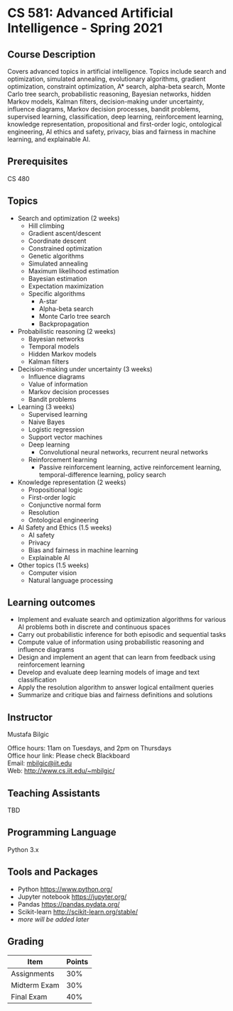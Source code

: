 # CS 581: Advanced Artificial Intelligence - Spring 2021

## Course Description

Covers advanced topics in artificial intelligence. Topics include search and optimization, simulated annealing, evolutionary algorithms, gradient optimization, constraint optimization, A* search, alpha-beta search, Monte Carlo tree search, probabilistic reasoning, Bayesian networks, hidden Markov models, Kalman filters, decision-making under uncertainty, influence diagrams, Markov decision processes, bandit problems, supervised learning, classification, deep learning, reinforcement learning, knowledge representation, propositional and first-order logic, ontological engineering, AI ethics and safety, privacy, bias and fairness in machine learning, and explainable AI.

## Prerequisites

CS 480

## Topics

* Search and optimization (2 weeks)
  * Hill climbing
  * Gradient ascent/descent
  * Coordinate descent
  * Constrained optimization
  * Genetic algorithms
  * Simulated annealing
  * Maximum likelihood estimation
  * Bayesian estimation
  * Expectation maximization
  * Specific algorithms
    * A-star
    * Alpha-beta search
    * Monte Carlo tree search
    * Backpropagation
* Probabilistic reasoning (2 weeks)
  * Bayesian networks
  * Temporal models
  * Hidden Markov models
  * Kalman filters
* Decision-making under uncertainty (3 weeks)
  * Influence diagrams
  * Value of information
  * Markov decision processes
  * Bandit problems
* Learning (3 weeks)
  * Supervised learning
  * Naive Bayes
  * Logistic regression
  * Support vector machines
  * Deep learning
    * Convolutional neural networks, recurrent neural networks
  * Reinforcement learning
    * Passive reinforcement learning, active reinforcement learning, temporal-difference learning, policy search
* Knowledge representation (2 weeks)
  * Propositional logic
  * First-order logic
  * Conjunctive normal form
  * Resolution
  * Ontological engineering
* AI Safety and Ethics (1.5 weeks)
  * AI safety
  * Privacy
  * Bias and fairness in machine learning
  * Explainable AI
* Other topics (1.5 weeks)
  * Computer vision
  * Natural language processing

## Learning outcomes

* Implement and evaluate search and optimization algorithms for various AI problems both in discrete and continuous spaces
* Carry out probabilistic inference for both episodic and sequential tasks
* Compute value of information using probabilistic reasoning and influence diagrams
* Design and implement an agent that can learn from feedback using reinforcement learning
* Develop and evaluate deep learning models of image and text classification
* Apply the resolution algorithm to answer logical entailment queries
* Summarize and critique bias and fairness definitions and solutions


## Instructor

Mustafa Bilgic

Office hours: 11am on Tuesdays, and 2pm on Thursdays <br>
Office hour link: Please check Blackboard <br>
Email: mbilgic@iit.edu <br>
Web: http://www.cs.iit.edu/~mbilgic/

## Teaching Assistants

TBD

## Programming Language

Python 3.x

## Tools and Packages

* Python https://www.python.org/
* Jupyter notebook https://jupyter.org/
* Pandas https://pandas.pydata.org/
* Scikit-learn http://scikit-learn.org/stable/ 
* *more will be added later*

## Grading

Item | Points
--- | ---
Assignments | 30%
Midterm Exam | 30%
Final Exam | 40%
